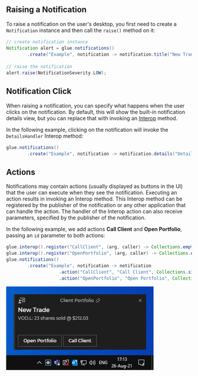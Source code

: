 ## Raising a Notification

To raise a notification on the user's desktop, you first need to create a `Notification` instance and then call the `raise()` method on it:

``` java
// create notification instance
Notification alert = glue.notifications()
        .create("Example", notification -> notification.title("New Trade"));

// raise the notification
alert.raise(NotificationSeverity.LOW);
```

## Notification Click

When raising a notification, you can specify what happens when the user clicks on the notification. By default, this will show the built-in notification details view, but you can replace that with invoking an [Interop](../../data-sharing-between-apps/interop/net/index.html#method_invocation) method.

In the following example, clicking on the notification will invoke the `DetailsHandler` Interop method:

``` java
glue.notifications()
        .create("Example", notification -> notification.details("DetailsHandler"));
```

## Actions

Notifications may contain actions (usually displayed as buttons in the UI) that the user can execute when they see the notification. Executing an action results in invoking an Interop method. This Interop method can be registered by the publisher of the notification or any other application that can handle the action. The handler of the Interop action can also receive parameters, specified by the publisher of the notification.

In the following example, we add actions **Call Client** and **Open Portfolio**, passing an `id` parameter to both actions: 

``` java
glue.interop().register("CallClient", (arg, caller) -> Collections.emptyMap());
glue.interop().register("OpenPortfolio", (arg, caller) -> Collections.emptyMap());
glue.notifications()
        .create("Example", notification -> notification
                    .action("CallClient", "Call Client", Collections.singletonMap("id", 42))
                    .action("OpenPortfolio", "Open Portfolio", Collections.singletonMap("id", 42)));
```

![Java actions](../../../images/notifications/actions.png) 